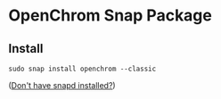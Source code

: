 # OpenChrom Snap Package

## Install

    sudo snap install openchrom --classic

([Don't have snapd installed?](https://snapcraft.io/docs/core/install))
